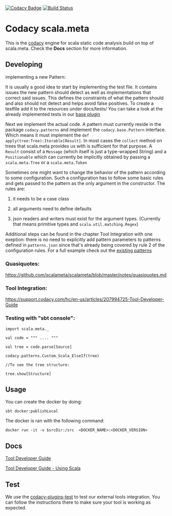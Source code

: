 [![Codacy Badge](https://api.codacy.com/project/badge/Grade/72869cd556c54624bcb36058c72d8371)](https://www.codacy.com/app/Codacy/codacy-scalameta?utm_source=github.com&amp;utm_medium=referral&amp;utm_content=codacy/codacy-scalameta&amp;utm_campaign=Badge_Grade)
[![Build Status](https://circleci.com/gh/codacy/codacy-scalameta.svg?style=shield&circle-token=:circle-token)](https://circleci.com/gh/codacy/codacy-scalameta)

# Codacy scala.meta

This is the [codacy](https://www.codacy.com/) engine for scala static code analysis build on top of scala.meta.
Check the **Docs** section for more information.

## Developing

implementing a new Pattern:

It is usually a good idea to start by implementing the test file. It contains issues the new pattern should detect as well as implementations that correct said issues. This defines the constraints of what the pattern should and also should not detect and helps avoid false positives.
To create a testfile add it to the resources under docs/tests/
You can take a look at the already implemented tests in our [base plugin](https://github.com/codacy/codacy-scalameta/tree/master/patterns-base/src/main/resources/docs/tests)

Next we implement the actual code. A pattern must currently reside in the package ```codacy.patterns```
and implement the ```codacy.base.Pattern``` interface. Which means it must implement the
```def apply(tree:Tree):Iterable[Result]```. In most cases the ```collect``` method on trees that scala.meta provides us with is sufficient for that purpose.
A ```Result``` consist of a ```Message``` (which itself is just a type-wrapped String) and a ```Positionable``` which can currently be implicitly obtained by passing a ```scala.meta.Tree``` or a ```scala.meta.Token```

Sometimes one might want to change the behavior of the pattern according to some configuration. Such a configuration has to follow some basic rules and gets passed to the pattern as the only argument in the constructor.
The rules are:

1) it needs to be a case class

2) all arguments need to define defaults

3) json readers and writers must exist for the argument types. (Currently that means primitive types and ```scala.util.matching.Regex```)

Additional steps can be found in the chapter Tool Integration with one exeption: there is no need to explicitly add pattern parameters to patterns defined in ```patterns.json``` since that's already being covered by rule 2 of the configuration rules.
For a full example check out the [existing patterns](https://github.com/codacy/codacy-scalameta/tree/master/patterns-base/src/main)

### Quasiquotes:
https://github.com/scalameta/scalameta/blob/master/notes/quasiquotes.md

### Tool Integration:
https://support.codacy.com/hc/en-us/articles/207994725-Tool-Developer-Guide

### Testing with "sbt console":

```
import scala.meta._

val code = """ .... """

val tree = code.parse[Source]

codacy.patterns.Custom_Scala_ElseIf(tree)

//To see the tree structure:

tree.show[Structure]
```

## Usage

You can create the docker by doing:

```
sbt docker:publishLocal
```

The docker is ran with the following command:

```
docker run -it -v $srcDir:/src  <DOCKER_NAME>:<DOCKER_VERSION>
```

## Docs

[Tool Developer Guide](https://support.codacy.com/hc/en-us/articles/207994725-Tool-Developer-Guide)

[Tool Developer Guide - Using Scala](https://support.codacy.com/hc/en-us/articles/207280379-Tool-Developer-Guide-Using-Scala)

## Test

We use the [codacy-plugins-test](https://github.com/codacy/codacy-plugins-test) to test our external tools integration.
You can follow the instructions there to make sure your tool is working as expected.
